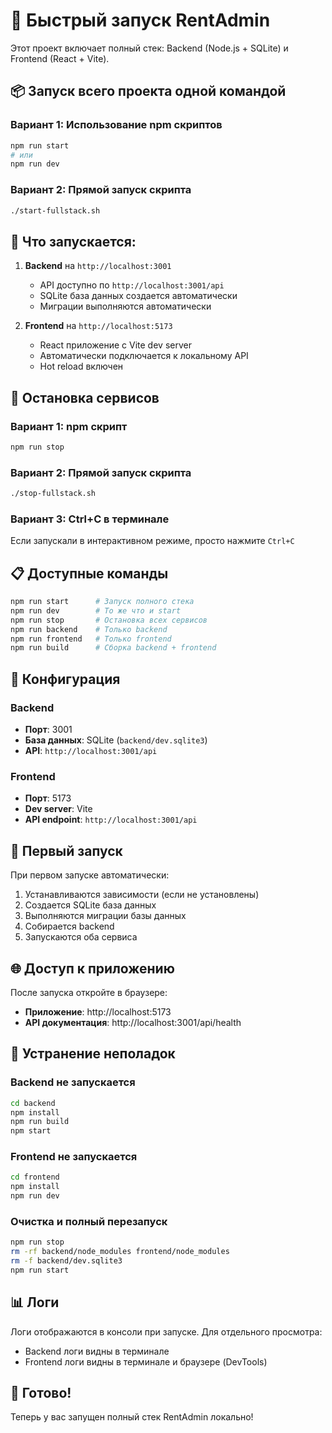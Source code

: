 # 🚀 Быстрый запуск RentAdmin

Этот проект включает полный стек: Backend (Node.js + SQLite) и Frontend (React + Vite).

## 📦 Запуск всего проекта одной командой

### Вариант 1: Использование npm скриптов
```bash
npm run start
# или
npm run dev
```

### Вариант 2: Прямой запуск скрипта
```bash
./start-fullstack.sh
```

## 🎯 Что запускается:

1. **Backend** на `http://localhost:3001`
   - API доступно по `http://localhost:3001/api`
   - SQLite база данных создается автоматически
   - Миграции выполняются автоматически

2. **Frontend** на `http://localhost:5173`
   - React приложение с Vite dev server
   - Автоматически подключается к локальному API
   - Hot reload включен

## 🛑 Остановка сервисов

### Вариант 1: npm скрипт
```bash
npm run stop
```

### Вариант 2: Прямой запуск скрипта
```bash
./stop-fullstack.sh
```

### Вариант 3: Ctrl+C в терминале
Если запускали в интерактивном режиме, просто нажмите `Ctrl+C`

## 📋 Доступные команды

```bash
npm run start      # Запуск полного стека
npm run dev        # То же что и start
npm run stop       # Остановка всех сервисов
npm run backend    # Только backend
npm run frontend   # Только frontend
npm run build      # Сборка backend + frontend
```

## 🔧 Конфигурация

### Backend
- **Порт**: 3001
- **База данных**: SQLite (`backend/dev.sqlite3`)
- **API**: `http://localhost:3001/api`

### Frontend
- **Порт**: 5173
- **Dev server**: Vite
- **API endpoint**: `http://localhost:3001/api`

## 🎯 Первый запуск

При первом запуске автоматически:
1. Устанавливаются зависимости (если не установлены)
2. Создается SQLite база данных
3. Выполняются миграции базы данных
4. Собирается backend
5. Запускаются оба сервиса

## 🌐 Доступ к приложению

После запуска откройте в браузере:
- **Приложение**: http://localhost:5173
- **API документация**: http://localhost:3001/api/health

## 🚨 Устранение неполадок

### Backend не запускается
```bash
cd backend
npm install
npm run build
npm start
```

### Frontend не запускается
```bash
cd frontend
npm install
npm run dev
```

### Очистка и полный перезапуск
```bash
npm run stop
rm -rf backend/node_modules frontend/node_modules
rm -f backend/dev.sqlite3
npm run start
```

## 📊 Логи

Логи отображаются в консоли при запуске. Для отдельного просмотра:
- Backend логи видны в терминале
- Frontend логи видны в терминале и браузере (DevTools)

## 🎉 Готово!

Теперь у вас запущен полный стек RentAdmin локально!